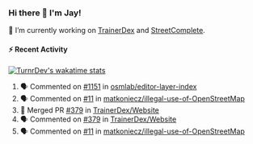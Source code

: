 ### Hi there 👋 I'm Jay!

🔭 I’m currently working on [TrainerDex](https://www.github.com/TrainerDex) and [StreetComplete](https://github.com/streetcomplete/StreetComplete).

#### :zap: Recent Activity

[![TurnrDev's wakatime stats](https://github-readme-stats.vercel.app/api/wakatime?username=TurnrDev)](https://wakatime.com/@TurnrDev)
<br>
<!--START_SECTION:activity-->
1. 🗣 Commented on [#1151](https://github.com/osmlab/editor-layer-index/issues/1151) in [osmlab/editor-layer-index](https://github.com/osmlab/editor-layer-index)
2. 🗣 Commented on [#11](https://github.com/matkoniecz/illegal-use-of-OpenStreetMap/issues/11) in [matkoniecz/illegal-use-of-OpenStreetMap](https://github.com/matkoniecz/illegal-use-of-OpenStreetMap)
3. 🎉 Merged PR [#379](https://github.com/TrainerDex/Website/pull/379) in [TrainerDex/Website](https://github.com/TrainerDex/Website)
4. 🗣 Commented on [#379](https://github.com/TrainerDex/Website/issues/379) in [TrainerDex/Website](https://github.com/TrainerDex/Website)
5. 🗣 Commented on [#11](https://github.com/matkoniecz/illegal-use-of-OpenStreetMap/issues/11) in [matkoniecz/illegal-use-of-OpenStreetMap](https://github.com/matkoniecz/illegal-use-of-OpenStreetMap)
<!--END_SECTION:activity-->
